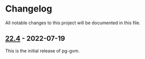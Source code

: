 # Changelog

All notable changes to this project will be documented in this file.

## [22.4] - 2022-07-19

This is the initial release of pg-gvm.

[22.4]: https://github.com/greenbone/pg-gvm/compare/22.4...22.4
